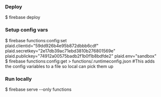 ### Deploy  
$ firebase deploy

### Setup config vars
$ firebase functions:config:set plaid.clientid="59dd926b4e95b872dbbb6cdf" plaid.secretkey="2e17db39ac71ebd3810b276801569e" plaid.publickey="74912a00575badb2f1b0f1b8bdfde2" plaid.env="sandbox"
$ firebase functions:config:get > functions/.runtimeconfig.json #This adds the config variables to a file so local can pick them up  
### Run locally
$ firebase serve --only functions  


